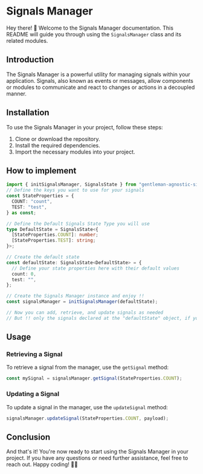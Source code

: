 # Signals Manager

Hey there! 👋 Welcome to the Signals Manager documentation. This README will guide you through using the `SignalsManager` class and its related modules.

## Introduction

The Signals Manager is a powerful utility for managing signals within your application. Signals, also known as events or messages, allow components or modules to communicate and react to changes or actions in a decoupled manner.

## Installation

To use the Signals Manager in your project, follow these steps:

1. Clone or download the repository.
2. Install the required dependencies.
3. Import the necessary modules into your project.

## How to implement

```typescript
import { initSignalsManager, SignalsState } from "gentleman-agnostic-signals";
// Define the keys you want to use for your signals
const StateProperties = {
  COUNT: "count",
  TEST: "test",
} as const;

// Define the Default Signals State Type you will use
type DefaultState = SignalsState<{
  [StateProperties.COUNT]: number;
  [StateProperties.TEST]: string;
}>;

// Create the default state
const defaultState: SignalsState<DefaultState> = {
  // Define your state properties here with their default values
  count: 0,
  test: "",
};

// Create the Signals Manager instance and enjoy !!
const signalsManager = initSignalsManager(defaultState);

// Now you can add, retrieve, and update signals as needed
// But !! only the signals declared at the "defaultState" object, if you try to use any key that is not already provided an error will occur by typescript
```

## Usage

### Retrieving a Signal

To retrieve a signal from the manager, use the `getSignal` method:

```typescript
const mySignal = signalsManager.getSignal(StateProperties.COUNT);
```

### Updating a Signal

To update a signal in the manager, use the `updateSignal` method:

```typescript
signalsManager.updateSignal(StateProperties.COUNT, payload);
```

## Conclusion

And that's it! You're now ready to start using the Signals Manager in your project. If you have any questions or need further assistance, feel free to reach out. Happy coding! 🚀🔔

